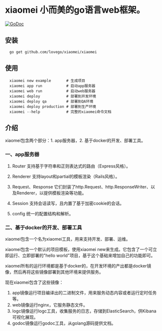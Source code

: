 # xiaomei 小而美的go语言web框架。

[![GoDoc](https://godoc.org/github.com/lovego/xiaomei?status.svg)](https://godoc.org/github.com/lovego/xiaomei)

## 安装
```
  go get github.com/lovego/xiaomei/xiaomei
```

## 使用
```
  xiaomei new example       # 生成项目
  xiaomei app run           # 启动app服务器
  xiaomei web run           # 启动web服务器
  xiaomei deploy            # 部署到开发环境
  xiaomei deploy qa         # 部署到QA环境
  xiaomei deploy production # 部署到生产环境
  xiaomei --help            # 完整的xiaomei命令文档
```

## 介绍
  xiaomei包含两个部分：1. app服务器，2. 基于docker的开发、部署工具。

### 一、app服务器

1. Router 支持基于字符串和正则表达式的路由（Express风格）。

2. Renderer 支持layout和partial的模板渲染（Rails风格）。

3. Request、Response 它们封装了http.Request、http.ResponseWriter、以及Renderer，以提供模板渲染等功能。

4. Session 支持会话读写，且内置了基于加密cookie的会话。

5. config  统一的配置结构和解析。

### 二、基于docker的开发、部署工具

xiaomei包含一个名为xiaomei工具，用来支持开发、部署、运维。

xiaomei包含一个默认的项目模板，使用xiaomei new来生成。它包含了一个可立即运行、立即部署的"hello world"项目，基于这个基础来增加自己的功能即可。

xiaomei所有的运行环境都是基于docker的，在开发环境的产出都是docker镜像，然后再将这些镜像部署到其他环境来提供服务。

现在xiaomei包含了这些镜像：
1. app镜像运行项目编译出的二进制文件，用来服务动态内容或者运行定时任务等。
2. web镜像运行nginx，它服务静态文件。
3. logc镜像运行logc工具，收集服务的日志，存储到ElasticSearch，供Kibana可视化展现。
4. godoc镜像运行godoc工具，从golang源码提供文档。

